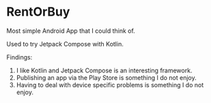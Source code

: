 # RentOrBuy
Most simple Android App that I could think of.

Used to try Jetpack Compose with Kotlin.

Findings:
1. I like Kotlin and Jetpack Compose is an interesting framework.
2. Publishing an app via the Play Store is something I do not enjoy.
3. Having to deal with device specific problems is something I do not enjoy.
